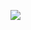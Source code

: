 ![](https://github-readme-stats.vercel.app/api?username=desbros&show_icons=true&theme=tokyonight&include_all_commits=true)
